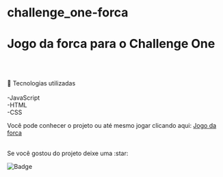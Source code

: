 # challenge_one-forca
 <h1 align: "center">Jogo da forca para o Challenge One</h1> <br> <br>
 
 :rocket: Tecnologias utilizadas<br><br>
    -JavaScript<br>
    -HTML<br>
    -CSS<br>
 
 
  <p>Você pode conhecer o projeto ou até mesmo jogar clicando aqui: <a href="https://maxzampieri.github.io/challenge_one_forca/" target="_blank">Jogo da forca</a></p> <br>
  Se você gostou do projeto deixe uma :star:
 
 ![Badge](https://user-images.githubusercontent.com/98056019/169405586-601ae40f-e2cc-4c15-9c9d-9eb8a5e24508.png)
 

